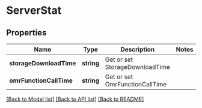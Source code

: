 # ServerStat

## Properties
Name | Type | Description | Notes
------------ | ------------- | ------------- | -------------
**storageDownloadTime** | **string** | Get or set StorageDownloadTime | 
**omrFunctionCallTime** | **string** | Get or set OmrFunctionCallTime | 

[[Back to Model list]](../../README.md#documentation-for-models) [[Back to API list]](../../README.md#documentation-for-api-endpoints) [[Back to README]](../../README.md)



